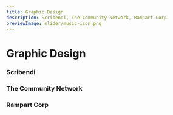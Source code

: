 ```yaml
---
title: Graphic Design
description: Scribendi, The Community Network, Rampart Corp
previewImage: slider/music-icon.png
---
```


# Graphic Design

### Scribendi

<dynamic-image filename="scribendi/scribendi.jpg" :img-height="400"></dynamic-image>

### The Community Network

<dynamic-image filename="comnet/bluebird-cafe.jpg" :img-height="400"></dynamic-image>
<dynamic-image filename="comnet/canadian-tire.png" :img-height="400"></dynamic-image>
<dynamic-image filename="comnet/furniture.png" :img-height="400"></dynamic-image>
<dynamic-image filename="comnet/sgscompuwave.jpg" :img-height="400"></dynamic-image>
<dynamic-image filename="comnet/logo.jpg" :img-height="400"></dynamic-image>

### Rampart Corp

<dynamic-image filename="rampart/canadaday.jpg" :img-height="600"></dynamic-image>
<dynamic-image filename="rampart/4july.JPG" :img-height="600"></dynamic-image>
<dynamic-image filename="rampart/fathersday.jpg" :img-height="600"></dynamic-image>
<dynamic-image filename="rampart/glock.jpg" :img-height="600"></dynamic-image>
<dynamic-image filename="rampart/ammo.jpg" :img-height="600"></dynamic-image>
<dynamic-image filename="rampart/spiritus.jpg" :img-height="600"></dynamic-image>
<dynamic-image filename="rampart/troy.jpg" :img-height="600"></dynamic-image>
<dynamic-image filename="rampart/asp.jpg" :img-height="400"></dynamic-image>